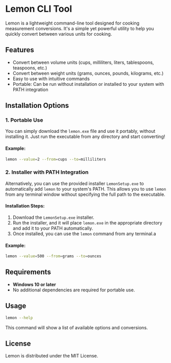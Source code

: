 
# Lemon CLI Tool

Lemon is a lightweight command-line tool designed for cooking measurement conversions. It's a simple yet powerful utility to help you quickly convert between various units for cooking.

## Features
- Convert between volume units (cups, milliliters, liters, tablespoons, teaspoons, etc.)
- Convert between weight units (grams, ounces, pounds, kilograms, etc.)
- Easy to use with intuitive commands
- Portable: Can be run without installation or installed to your system with PATH integration

## Installation Options

### 1. Portable Use
You can simply download the `lemon.exe` file and use it portably, without installing it. Just run the executable from any directory and start converting!

#### Example:
```bash
lemon --value=2 --from=cups --to=milliliters
```

### 2. Installer with PATH Integration
Alternatively, you can use the provided installer `LemonSetup.exe` to automatically add `lemon` to your system's PATH. This allows you to use `lemon` from any terminal window without specifying the full path to the executable.

#### Installation Steps:
1. Download the `LemonSetup.exe` installer.
2. Run the installer, and it will place `lemon.exe` in the appropriate directory and add it to your PATH automatically.
3. Once installed, you can use the `lemon` command from any terminal.a

#### Example:
```bash
lemon --value=500 --from=grams --to=ounces
```

## Requirements
- **Windows 10 or later**
- No additional dependencies are required for portable use.

## Usage
```bash
lemon --help
```
This command will show a list of available options and conversions.

## License
Lemon is distributed under the MIT License.
